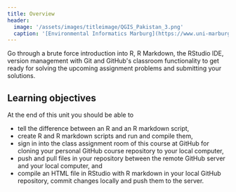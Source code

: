 ```yaml
---
title: Overview
header:
  image: '/assets/images/titleimage/QGIS_Pakistan_3.png'
  caption: '[Environmental Informatics Marburg](https://www.uni-marburg.de/en/fb19/disciplines/physisch/environmentalinformatics){:target="_blank"}'
---
```


Go through a brute force introduction into R, R Markdown, the RStudio IDE, version management with Git and GitHub's classroom functionality to get ready for solving the upcoming assignment problems and submitting your solutions.
<!--more-->


## Learning objectives

At the end of this unit you should be able to

* tell the difference between an R and an R markdown script,
* create R and R markdown scripts and run and compile them,
* sign in into the class assignment room of this course at GitHub for cloning your personal GitHub course repository to your local computer, 
* push and pull files in your repository between the remote GitHub server and your local computer, and
* compile an HTML file in RStudio with R markdown in your local GitHub repository, commit changes locally and push them to the server.


